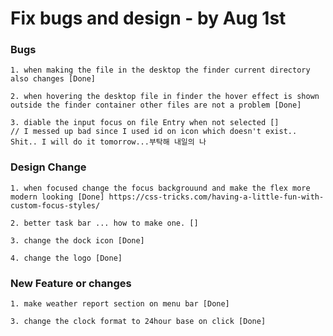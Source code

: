 # Fix bugs and design - by Aug 1st

### Bugs

    1. when making the file in the desktop the finder current directory also changes [Done]

    2. when hovering the desktop file in finder the hover effect is shown outside the finder container other files are not a problem [Done]

    3. diable the input focus on file Entry when not selected []
    // I messed up bad since I used id on icon which doesn't exist.. Shit.. I will do it tomorrow...부탁해 내일의 나

### Design Change

    1. when focused change the focus backgrouund and make the flex more modern looking [Done] https://css-tricks.com/having-a-little-fun-with-custom-focus-styles/

    2. better task bar ... how to make one. []

    3. change the dock icon [Done]

    4. change the logo [Done]

### New Feature or changes

    1. make weather report section on menu bar [Done]

    3. change the clock format to 24hour base on click [Done]
